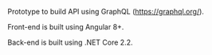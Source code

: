Prototype to build API using GraphQL (https://graphql.org/).

Front-end is built using Angular 8+.

Back-end is built using .NET Core 2.2.
